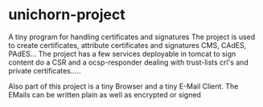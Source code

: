 # unichorn-project
A tiny program for handling certificates and signatures
The project is used to create certificates, attribute certificates and signatures CMS, CAdES, PAdES... The project has a few services deployable in tomcat 
to sign content do a CSR and a ocsp-responder dealing with trust-lists crl's and private certificates.....

Also part of this project is a tiny Browser and a tiny E-Mail Client.
The EMails can be written plain as well as encrypted or signed